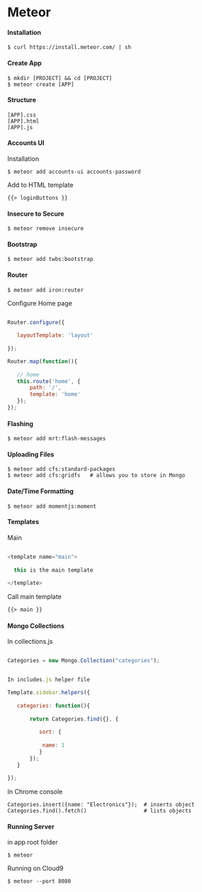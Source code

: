 Meteor
======


#### Installation

	$ curl https://install.meteor.com/ | sh


#### Create App

	$ mkdir [PROJECT] && cd [PROJECT]
	$ meteor create [APP]


#### Structure

	[APP].css
	[APP].html
	[APP].js

#### Accounts UI

Installation

	$ meteor add accounts-ui accounts-password

Add to HTML template

	{{> loginButtons }}


#### Insecure to Secure

	$ meteor remove insecure 


#### Bootstrap

	$ meteor add twbs:bootstrap


#### Router

	$ meteor add iron:router

Configure Home page

``` javascript

Router.configure({
    
   layoutTemplate: 'layout' 
    
});

Router.map(function(){
    
   // home
   this.route('home', {
       path: '/',
       template: 'home'
   });
});


```


#### Flashing

	$ meteor add mrt:flash-messages


#### Uploading Files

	$ meteor add cfs:standard-packages
	$ meteor add cfs:gridfs   # allows you to store in Mongo

#### Date/Time Formatting

	$ meteor add momentjs:moment

#### Templates

Main

``` javascript

<template name="main">
  
  this is the main template
  
</template>

```


Call main template


``` html
{{> main }}

```

#### Mongo Collections

In collections.js

``` javascript

Categories = new Mongo.Collection("categories");

```

``` javascript

In includes.js helper file

Template.sidebar.helpers({
    
   categories: function(){
       
       return Categories.find({}, {
           
          sort: {
              
           name: 1   
          } 
       });
   } 
    
});

```


In Chrome console

	Categories.insert({name: "Electronics"});  # inserts object
	Categories.find().fetch()                  # lists objects


#### Running Server

in app root folder

	$ meteor 

Running on Cloud9

	$ meteor --port 8080

